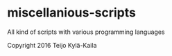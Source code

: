 # miscellanious-scripts
All kind of scripts with various programming languages

Copyright 2016 Teijo Kylä-Kaila
